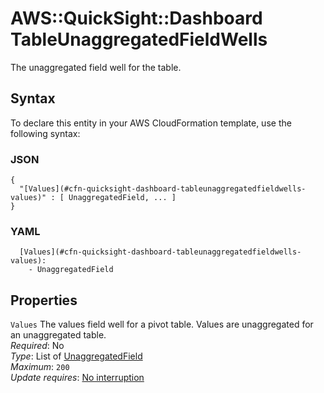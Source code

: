 # AWS::QuickSight::Dashboard TableUnaggregatedFieldWells<a name="aws-properties-quicksight-dashboard-tableunaggregatedfieldwells"></a>

The unaggregated field well for the table\.

## Syntax<a name="aws-properties-quicksight-dashboard-tableunaggregatedfieldwells-syntax"></a>

To declare this entity in your AWS CloudFormation template, use the following syntax:

### JSON<a name="aws-properties-quicksight-dashboard-tableunaggregatedfieldwells-syntax.json"></a>

```
{
  "[Values](#cfn-quicksight-dashboard-tableunaggregatedfieldwells-values)" : [ UnaggregatedField, ... ]
}
```

### YAML<a name="aws-properties-quicksight-dashboard-tableunaggregatedfieldwells-syntax.yaml"></a>

```
  [Values](#cfn-quicksight-dashboard-tableunaggregatedfieldwells-values):
    - UnaggregatedField
```

## Properties<a name="aws-properties-quicksight-dashboard-tableunaggregatedfieldwells-properties"></a>

`Values` <a name="cfn-quicksight-dashboard-tableunaggregatedfieldwells-values"></a>
The values field well for a pivot table\. Values are unaggregated for an unaggregated table\.  
_Required_: No  
_Type_: List of [UnaggregatedField](aws-properties-quicksight-dashboard-unaggregatedfield.md)  
_Maximum_: `200`  
_Update requires_: [No interruption](https://docs.aws.amazon.com/AWSCloudFormation/latest/UserGuide/using-cfn-updating-stacks-update-behaviors.html#update-no-interrupt)
